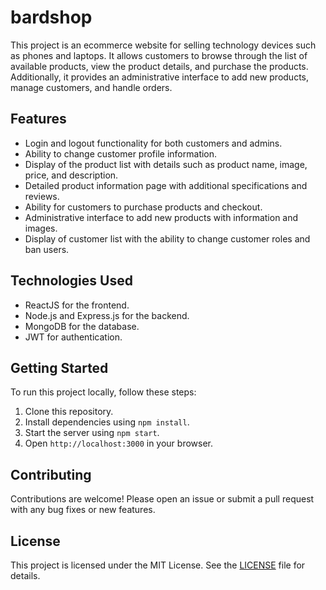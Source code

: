 # bardshop

This project is an ecommerce website for selling technology devices such as phones and laptops. It allows customers to browse through the list of available products, view the product details, and purchase the products. Additionally, it provides an administrative interface to add new products, manage customers, and handle orders.

## Features

- Login and logout functionality for both customers and admins.
- Ability to change customer profile information.
- Display of the product list with details such as product name, image, price, and description.
- Detailed product information page with additional specifications and reviews.
- Ability for customers to purchase products and checkout.
- Administrative interface to add new products with information and images.
- Display of customer list with the ability to change customer roles and ban users.

## Technologies Used

- ReactJS for the frontend.
- Node.js and Express.js for the backend.
- MongoDB for the database.
- JWT for authentication.

## Getting Started

To run this project locally, follow these steps:

1. Clone this repository.
2. Install dependencies using `npm install`.
3. Start the server using `npm start`.
4. Open `http://localhost:3000` in your browser.

## Contributing

Contributions are welcome! Please open an issue or submit a pull request with any bug fixes or new features.

## License

This project is licensed under the MIT License. See the [LICENSE](./LICENSE) file for details.
